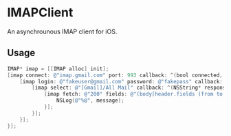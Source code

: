IMAPClient
==========

An asynchrounous IMAP client for iOS.

Usage
-----

```objective-c
IMAP* imap = [[IMAP alloc] init];
[imap connect: @"imap.gmail.com" port: 993 callback: ^(bool connected, NSError *error){
	[imap login: @"fakeuser@gmail.com" password: @"fakepass" callback: ^(NSString* response){
		[imap select: @"[Gmail]/All Mail" callback: ^(NSString* response){
			[imap fetch: @"200" fields: @"(body[header.fields (from to subject date)])" callback: ^(NSString* message){
				NSLog(@"%@", message);
			}];
		}];
	}];
}];
```